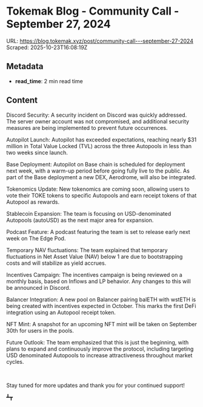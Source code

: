 # Tokemak Blog - Community Call - September 27, 2024

URL: https://blog.tokemak.xyz/post/community-call---september-27-2024
Scraped: 2025-10-23T16:08:19Z

## Metadata

- **read_time**: 2 min read time

## Content

Discord Security: A security incident on Discord was quickly addressed. The server owner account was not compromised, and additional security measures are being implemented to prevent future occurrences.

Autopilot Launch: Autopilot has exceeded expectations, reaching nearly $31 million in Total Value Locked (TVL) across the three Autopools in less than two weeks since launch.

Base Deployment: Autopilot on Base chain is scheduled for deployment next week, with a warm-up period before going fully live to the public. As part of the Base deployment a new DEX, Aerodrome, will also be integrated.

Tokenomics Update: New tokenomics are coming soon, allowing users to vote their TOKE tokens to specific Autopools and earn receipt tokens of that Autopool as rewards.

Stablecoin Expansion: The team is focusing on USD-denominated Autopools (autoUSD) as the next major area for expansion.

Podcast Feature: A podcast featuring the team is set to release early next week on The Edge Pod.

Temporary NAV fluctuations: The team explained that temporary fluctuations in Net Asset Value (NAV) below 1 are due to bootstrapping costs and will stabilize as yield accrues.

Incentives Campaign: The incentives campaign is being reviewed on a monthly basis, based on Inflows and LP behavior. Any changes to this will be announced in Discord.

Balancer Integration: A new pool on Balancer pairing balETH with wstETH is being created with incentives expected in October. This marks the first DeFi integration using an Autopool receipt token.

NFT Mint: A snapshot for an upcoming NFT mint will be taken on September 30th for users in the pools.

Future Outlook: The team emphasized that this is just the beginning, with plans to expand and continuously improve the protocol, including targeting USD denominated Autopools to increase attractiveness throughout market cycles.

‍

Stay tuned for more updates and thank you for your continued support!

┻┳

‍